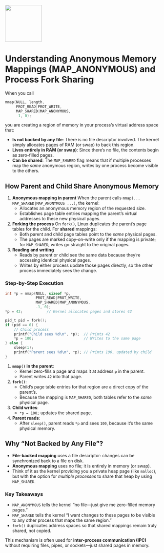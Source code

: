 <img src="https://r2cdn.perplexity.ai/pplx-full-logo-primary-dark%402x.png" class="logo" width="120"/>

# Understanding Anonymous Memory Mappings (MAP_ANONYMOUS) and Process Fork Sharing

When you call

```c
mmap(NULL, length,
     PROT_READ|PROT_WRITE,
     MAP_SHARED|MAP_ANONYMOUS,
     -1, 0);
```

you are creating a region of memory in your process’s virtual address space that:

- **Is not backed by any file**: There is no file descriptor involved. The kernel simply allocates pages of RAM (or swap) to back this region.
- **Lives entirely in RAM (or swap)**: Since there’s no file, the contents begin as zero-filled pages.
- **Can be shared**: The `MAP_SHARED` flag means that if multiple processes map the *same* anonymous region, writes by one process become visible to the others.


## How Parent and Child Share Anonymous Memory

1. **Anonymous mapping in parent**
When the parent calls `mmap(... MAP_SHARED|MAP_ANONYMOUS ...)`, the kernel:
    - Allocates an anonymous memory region of the requested size.
    - Establishes page table entries mapping the parent’s virtual addresses to these new physical pages.
2. **Forking the process**
On `fork()`, Linux duplicates the parent’s page tables for the child. For **shared** mappings:
    - Both parent and child page tables point to the *same* physical pages.
    - The pages are marked copy-on-write only if the mapping is private; for `MAP_SHARED`, writes go straight to the original pages.
3. **Reading and writing**
    - Reads by parent or child see the same data because they’re accessing identical physical pages.
    - Writes by either process update those pages directly, so the other process immediately sees the change.

### Step-by-Step Execution

```c
int *p = mmap(NULL, sizeof *p,
              PROT_READ|PROT_WRITE,
              MAP_SHARED|MAP_ANONYMOUS,
              -1, 0);
*p = 42;           // Kernel allocates pages and stores 42

pid_t pid = fork();
if (pid == 0) {
    // Child process
    printf("Child sees %d\n", *p);  // Prints 42
    *p = 100;                       // Writes to the same page
} else {
    sleep(1);
    printf("Parent sees %d\n", *p); // Prints 100, updated by child
}
```

1. **`mmap()` in the parent**:
    - Kernel zero-fills a page and maps it at address `p` in the parent.
    - Parent writes `42` into that page.
2. **`fork()`**:
    - Child’s page table entries for that region are a direct copy of the parent’s.
    - Because the mapping is `MAP_SHARED`, both tables refer to the *same* physical page.
3. **Child writes**:
    - `*p = 100;` updates the shared page.
4. **Parent reads**:
    - After `sleep()`, parent reads `*p` and sees `100`, because it’s the same physical memory.

## Why “Not Backed by Any File”?

- **File-backed mapping** uses a file descriptor: changes can be synchronized back to a file on disk.
- **Anonymous mapping** uses no file; it is entirely in memory (or swap).
- Think of it as the kernel providing you a private heap page (like `malloc`), but with the option for *multiple processes* to share that heap by using `MAP_SHARED`.


### Key Takeaways

- `MAP_ANONYMOUS` tells the kernel “no file—just give me zero-filled memory pages.”
- `MAP_SHARED` tells the kernel “I want changes to these pages to be visible to any other process that maps the same region.”
- `fork()` duplicates address spaces so that shared mappings remain truly shared, not copied.

This mechanism is often used for **inter-process communication (IPC)** without requiring files, pipes, or sockets—just shared pages in memory.

